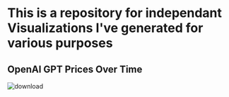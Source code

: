 # This is a repository for independant Visualizations I've generated for various purposes

## OpenAI GPT Prices Over Time
![download](https://github.com/user-attachments/assets/eb807824-5f66-494a-b93a-0cf18fe3a766)
